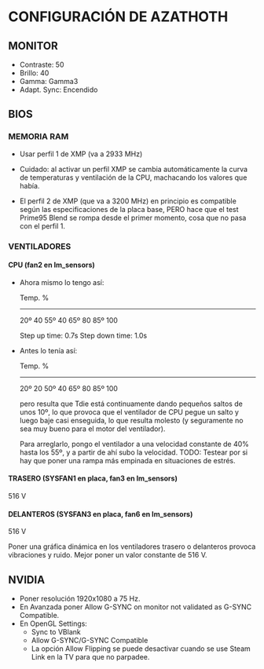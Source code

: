 # CONFIGURACIÓN DE AZATHOTH

## MONITOR

- Contraste: 50
- Brillo: 40
- Gamma: Gamma3
- Adapt. Sync: Encendido

## BIOS

### MEMORIA RAM

- Usar perfil 1 de XMP (va a 2933 MHz)

- Cuidado: al activar un perfil XMP se cambia automáticamente la curva de
  temperaturas y ventilación de la CPU, machacando los valores que había.

- El perfil 2 de XMP (que va a 3200 MHz) en principio es compatible según las
  especificaciones de la placa base, PERO hace que el test Prime95 Blend se
  rompa desde el primer momento, cosa que no pasa con el perfil 1.

### VENTILADORES

#### CPU (fan2 en lm_sensors)

- Ahora mismo lo tengo así:

    Temp.    %
    ------ -----
     20º     40
     55º     40
     65º     80
     85º    100

    Step up time: 0.7s
    Step down time: 1.0s

- Antes lo tenía así:

    Temp.    %
    ------ -----
     20º     20
     50º     40
     65º     80
     85º    100

  pero resulta que Tdie está continuamente dando pequeños saltos de unos 10º,
  lo que provoca que el ventilador de CPU pegue un salto y luego baje casi
  enseguida, lo que resulta molesto (y seguramente no sea muy bueno para el
  motor del ventilador).

  Para arreglarlo, pongo el ventilador a una velocidad constante de 40% hasta
  los 55º, y a partir de ahí subo la velocidad. TODO: Testear por si hay que
  poner una rampa más empinada en situaciones de estrés.

#### TRASERO (SYSFAN1 en placa, fan3 en lm_sensors)

516 V

#### DELANTEROS (SYSFAN3 en placa, fan6 en lm_sensors)

516 V

Poner una gráfica dinámica en los ventiladores trasero o delanteros provoca
vibraciones y ruido. Mejor poner un valor constante de 516 V.

## NVIDIA

- Poner resolución 1920x1080 a 75 Hz.
- En Avanzada poner Allow G-SYNC on monitor not validated as G-SYNC Compatible.
- En OpenGL Settings:
  - Sync to VBlank
  - Allow G-SYNC/G-SYNC Compatible
  - La opción Allow Flipping se puede desactivar cuando se use Steam Link en la
    TV para que no parpadee.

